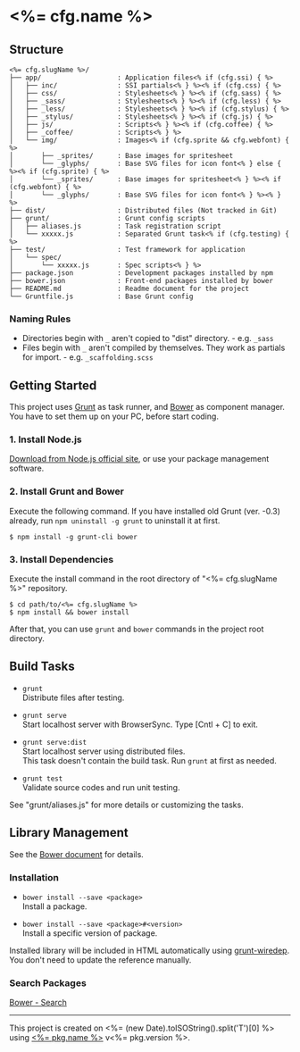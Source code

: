 # <%= cfg.name %>

## Structure
```
<%= cfg.slugName %>/
├── app/                   : Application files<% if (cfg.ssi) { %>
│   ├── inc/               : SSI partials<% } %><% if (cfg.css) { %>
│   ├── css/               : Stylesheets<% } %><% if (cfg.sass) { %>
│   ├── _sass/             : Stylesheets<% } %><% if (cfg.less) { %>
│   ├── _less/             : Stylesheets<% } %><% if (cfg.stylus) { %>
│   ├── _stylus/           : Stylesheets<% } %><% if (cfg.js) { %>
│   ├── js/                : Scripts<% } %><% if (cfg.coffee) { %>
│   ├── _coffee/           : Scripts<% } %>
│   └── img/               : Images<% if (cfg.sprite && cfg.webfont) { %>
│       ├── _sprites/      : Base images for spritesheet
│       └── _glyphs/       : Base SVG files for icon font<% } else { %><% if (cfg.sprite) { %>
│       └── _sprites/      : Base images for spritesheet<% } %><% if (cfg.webfont) { %>
│       └── _glyphs/       : Base SVG files for icon font<% } %><% } %>
├── dist/                  : Distributed files (Not tracked in Git)
├── grunt/                 : Grunt config scripts
│   ├── aliases.js         : Task registration script
│   └── xxxxx.js           : Separated Grunt task<% if (cfg.testing) { %>
├── test/                  : Test framework for application
│   └── spec/
│       └── xxxxx.js       : Spec scripts<% } %>
├── package.json           : Development packages installed by npm
├── bower.json             : Front-end packages installed by bower
├── README.md              : Readme document for the project
└── Gruntfile.js           : Base Grunt config
```

### Naming Rules
* Directories begin with `_` aren't copied to "dist" directory. - e.g. `_sass`
* Files begin with `_` aren't compiled by themselves. They work as partials for import. - e.g. `_scaffolding.scss`

## Getting Started
This project uses [Grunt](http://gruntjs.com/) as task runner, and [Bower](http://bower.io/) as component manager.  
You have to set them up on your PC, before start coding.

### 1. Install Node.js
[Download from Node.js official site](http://nodejs.org/), or use your package management software.

### 2. Install Grunt and Bower
Execute the following command.
If you have installed old Grunt (ver. -0.3) already, run `npm uninstall -g grunt` to uninstall it at first.

```shell
$ npm install -g grunt-cli bower
```

### 3. Install Dependencies
Execute the install command in the root directory of "<%= cfg.slugName %>" repository.

```shell
$ cd path/to/<%= cfg.slugName %>
$ npm install && bower install
```

After that, you can use `grunt` and `bower` commands in the project root directory.

## Build Tasks
* `grunt`  
  Distribute files after testing.

* `grunt serve`  
  Start localhost server with BrowserSync.
  Type [Cntl + C] to exit.

* `grunt serve:dist`  
  Start localhost server using distributed files.  
  This task doesn't contain the build task. Run `grunt` at first as needed.

* `grunt test`  
  Validate source codes and run unit testing.

See "grunt/aliases.js" for more details or customizing the tasks.

## Library Management
See the [Bower document](http://bower.io/#usage) for details.

### Installation

* `bower install --save <package>`  
  Install a package.

* `bower install --save <package>#<version>`  
  Install a specific version of package.

Installed library will be included in HTML automatically using [grunt-wiredep](https://github.com/stephenplusplus/grunt-wiredep).
You don't need to update the reference manually.

### Search Packages
[Bower - Search](http://bower.io/search/)

----

This project is created on <%= (new Date).toISOString().split('T')[0] %> using [<%= pkg.name %>](<%= pkg.homepage %>) v<%= pkg.version %>.
